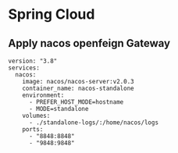 # Spring Cloud
## Apply nacos openfeign Gateway

```
version: "3.8"
services:
  nacos:
    image: nacos/nacos-server:v2.0.3
    container_name: nacos-standalone
    environment:
      - PREFER_HOST_MODE=hostname
      - MODE=standalone
    volumes:
      - ./standalone-logs/:/home/nacos/logs
    ports:
      - "8848:8848"
      - "9848:9848"
```



